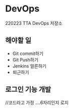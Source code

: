 # DevOps
220223 TTA DevOps 저장소

## 해야할 일
- Git commit하기
- Git Push하기
- Jenkins 얼른하기
- 퇴근하기

## 로그인 기능 개발
//코드라고 가정 ....6자리인지 로지